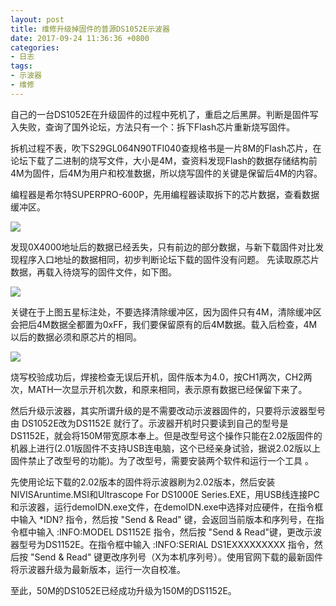 ```yaml
---
layout: post
title: 维修升级掉固件的普源DS1052E示波器
date: 2017-09-24 11:36:36 +0800
categories:
- 日志
tags:
- 示波器
- 维修
---
```


自己的一台DS1052E在升级固件的过程中死机了，重启之后黑屏。判断是固件写入失败，查询了国外论坛，方法只有一个：拆下Flash芯片重新烧写固件。    

拆机过程不表，吹下S29GL064N90TFI040查规格书是一片8M的Flash芯片，在论坛下载了二进制的烧写文件，大小是4M，查资料发现Flash的数据存储结构前4M为固件，后4M为用户和校准数据，所以烧写固件的关键是保留后4M的内容。    

编程器是希尔特SUPERPRO-600P，先用编程器读取拆下的芯片数据，查看数据缓冲区。  

![](https://github.com/bh3nvn/bh3nvn.github.io/raw/master/image/2017/2017-09-24-01.jpg)    

发现0X4000地址后的数据已经丢失，只有前边的部分数据，与新下载固件对比发现程序入口地址的数据相同，初步判断论坛下载的固件没有问题。
先读取原芯片数据，再载入待烧写的固件文件，如下图。

![](https://github.com/bh3nvn/bh3nvn.github.io/raw/master/image/2017/2017-09-24-02.jpg)    

关键在于上图五星标注处，不要选择清除缓冲区，因为固件只有4M，清除缓冲区会把后4M数据全都置为0xFF，我们要保留原有的后4M数据。载入后检查，4M以后的数据必须和原芯片的相同。    

![](https://github.com/bh3nvn/bh3nvn.github.io/raw/master/image/2017/2017-09-24-03.jpg)    

烧写校验成功后，焊接检查无误后开机，固件版本为4.0，按CH1两次，CH2两次，MATH一次显示开机次数，和原来相同，表示原有数据已经保留下来了。    

然后升级示波器，其实所谓升级的是不需要改动示波器固件的，只要将示波器型号由 DS1052E改为DS1152E 就行了。示波器开机时只要读到自己的型号是DS1152E，就会将150M带宽原本奉上。但是改型号这个操作只能在2.02版固件的机器上进行(2.01版固件不支持USB连电脑，这个已经亲身试验，据说2.02版以上固件禁止了改型号的功能)。为了改型号，需要安装两个软件和运行一个工具 。    

先使用论坛下载的2.02版本的固件将示波器刷为2.02版本，然后安装NIVISAruntime.MSI和Ultrascope For DS1000E Series.EXE，用USB线连接PC和示波器，运行demoIDN.exe文件，在demoIDN.exe中选择对应硬件，在指令框中输入 *IDN? 指令，然后按 "Send & Read" 键，会返回当前版本和序列号，在指令框中输入 :INFO:MODEL DS1152E 指令，然后按 "Send & Read"键，更改示波器型号为DS1152E。在指令框中输入 :INFO:SERIAL DS1EXXXXXXXXX 指令，然后按 "Send & Read" 键更改序列号（X为本机序列号）。使用官网下载的最新固件将示波器升级为最新版本，运行一次自校准。    

至此，50M的DS1052E已经成功升级为150M的DS1152E。



